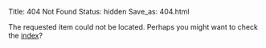 Title: 404 Not Found
Status: hidden
Save_as: 404.html

The requested item could not be located. Perhaps you might want to check
the [index](/index.html)?
